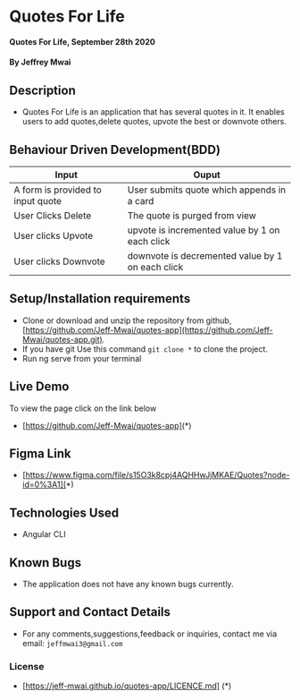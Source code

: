 # Quotes For Life
#### Quotes For Life, September 28th 2020
#### By **Jeffrey Mwai**

## Description
- Quotes For Life is an application that has several quotes in it. It enables users to add quotes,delete quotes, upvote the best or downvote others.

## Behaviour Driven Development(BDD)

| Input                        | Ouput                                                                                            |
|--------------------------    |----------------------------------------------------------------------------------------------    |
| A form is provided to input quote     | User submits quote which appends in a card                  |
| User Clicks Delete           | The quote is purged from view             |
| User clicks Upvote        |   upvote is incremented value by   1 on each click      |
| User clicks Downvote     | downvote is decremented value by 1 on each click     |

## Setup/Installation requirements

- Clone  or download and unzip the repository from github, [https://github.com/Jeff-Mwai/quotes-app](https://github.com/Jeff-Mwai/quotes-app.git).
- If you have git Use this command `git clone *` to clone the project.
- Run ng serve from your terminal

## Live Demo
To view the page click on the link below
* [https://github.com/Jeff-Mwai/quotes-app](*)

## Figma Link
* [https://www.figma.com/file/s15O3k8cpj4AQHHwJjMKAE/Quotes?node-id=0%3A1](*)

## Technologies Used
- Angular CLI

## Known Bugs
- The application does not have any known bugs currently.

## Support and Contact Details
- For any comments,suggestions,feedback or inquiries, contact me via email: `jeffmwai3@gmail.com`

### License

* [https://jeff-mwai.github.io/quotes-app/LICENCE.md] (*)


